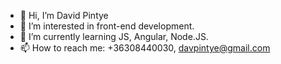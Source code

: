 - 👋 Hi, I’m David Pintye 
- 👀 I’m interested in front-end development.
- 🌱 I’m currently learning JS, Angular, Node.JS. 
- 📫 How to reach me: +36308440030, davpintye@gmail.com
